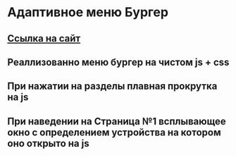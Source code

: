 # Адаптивное меню Бургер 

## [Ссылка на сайт](https://goldboy1001.github.io/menuBurger/)

## Реаллизованно меню бургер на чистом js + css 
## При нажатии на разделы плавная прокрутка на js
## При наведении на Страница №1 всплывающее окно с определением устройства на котором оно открыто на js